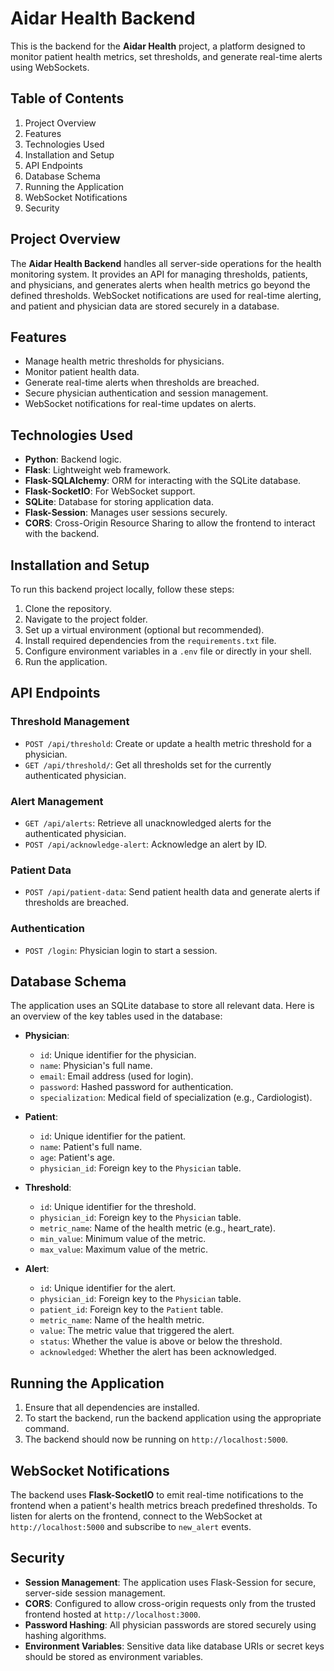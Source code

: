# Aidar Health Backend

This is the backend for the **Aidar Health** project, a platform designed to monitor patient health metrics, set thresholds, and generate real-time alerts using WebSockets.

## Table of Contents

1. Project Overview
2. Features
3. Technologies Used
4. Installation and Setup
5. API Endpoints
6. Database Schema
7. Running the Application
8. WebSocket Notifications
9. Security

## Project Overview

The **Aidar Health Backend** handles all server-side operations for the health monitoring system. It provides an API for managing thresholds, patients, and physicians, and generates alerts when health metrics go beyond the defined thresholds. WebSocket notifications are used for real-time alerting, and patient and physician data are stored securely in a database.

## Features

- Manage health metric thresholds for physicians.
- Monitor patient health data.
- Generate real-time alerts when thresholds are breached.
- Secure physician authentication and session management.
- WebSocket notifications for real-time updates on alerts.

## Technologies Used

- **Python**: Backend logic.
- **Flask**: Lightweight web framework.
- **Flask-SQLAlchemy**: ORM for interacting with the SQLite database.
- **Flask-SocketIO**: For WebSocket support.
- **SQLite**: Database for storing application data.
- **Flask-Session**: Manages user sessions securely.
- **CORS**: Cross-Origin Resource Sharing to allow the frontend to interact with the backend.

## Installation and Setup

To run this backend project locally, follow these steps:

1. Clone the repository.
2. Navigate to the project folder.
3. Set up a virtual environment (optional but recommended).
4. Install required dependencies from the `requirements.txt` file.
5. Configure environment variables in a `.env` file or directly in your shell.
6. Run the application.

## API Endpoints

### Threshold Management

- `POST /api/threshold`: Create or update a health metric threshold for a physician.
- `GET /api/threshold/`: Get all thresholds set for the currently authenticated physician.

### Alert Management

- `GET /api/alerts`: Retrieve all unacknowledged alerts for the authenticated physician.
- `POST /api/acknowledge-alert`: Acknowledge an alert by ID.

### Patient Data

- `POST /api/patient-data`: Send patient health data and generate alerts if thresholds are breached.

### Authentication

- `POST /login`: Physician login to start a session.

## Database Schema

The application uses an SQLite database to store all relevant data. Here is an overview of the key tables used in the database:

- **Physician**:
  - `id`: Unique identifier for the physician.
  - `name`: Physician's full name.
  - `email`: Email address (used for login).
  - `password`: Hashed password for authentication.
  - `specialization`: Medical field of specialization (e.g., Cardiologist).

- **Patient**:
  - `id`: Unique identifier for the patient.
  - `name`: Patient's full name.
  - `age`: Patient's age.
  - `physician_id`: Foreign key to the `Physician` table.

- **Threshold**:
  - `id`: Unique identifier for the threshold.
  - `physician_id`: Foreign key to the `Physician` table.
  - `metric_name`: Name of the health metric (e.g., heart_rate).
  - `min_value`: Minimum value of the metric.
  - `max_value`: Maximum value of the metric.

- **Alert**:
  - `id`: Unique identifier for the alert.
  - `physician_id`: Foreign key to the `Physician` table.
  - `patient_id`: Foreign key to the `Patient` table.
  - `metric_name`: Name of the health metric.
  - `value`: The metric value that triggered the alert.
  - `status`: Whether the value is above or below the threshold.
  - `acknowledged`: Whether the alert has been acknowledged.

## Running the Application

1. Ensure that all dependencies are installed.
2. To start the backend, run the backend application using the appropriate command.
3. The backend should now be running on `http://localhost:5000`.

## WebSocket Notifications

The backend uses **Flask-SocketIO** to emit real-time notifications to the frontend when a patient's health metrics breach predefined thresholds. To listen for alerts on the frontend, connect to the WebSocket at `http://localhost:5000` and subscribe to `new_alert` events.

## Security

- **Session Management**: The application uses Flask-Session for secure, server-side session management.
- **CORS**: Configured to allow cross-origin requests only from the trusted frontend hosted at `http://localhost:3000`.
- **Password Hashing**: All physician passwords are stored securely using hashing algorithms.
- **Environment Variables**: Sensitive data like database URIs or secret keys should be stored as environment variables.

